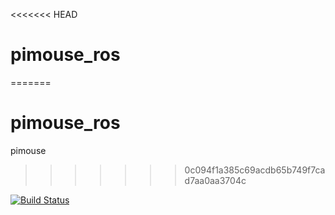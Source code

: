 <<<<<<< HEAD
# pimouse_ros
=======
# pimouse_ros
pimouse
>>>>>>> 0c094f1a385c69acdb65b749f7cad7aa0aa3704c

[![Build Status](https://travis-ci.org/sim2541/pimouse_ros.svg?branch=master)](https://travis-ci.org/sim2541/pimouse_ros)
